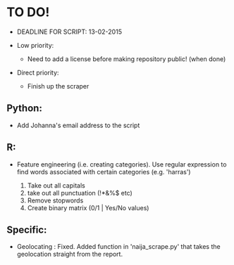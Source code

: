 # TO DO!

- DEADLINE FOR SCRIPT: 13-02-2015

* Low priority:
	
	- Need to add a license before making repository public! (when done)

* Direct priority:

	- Finish up the scraper

## Python:

- Add Johanna's email address to the script

## R:

- Feature engineering (i.e. creating categories). Use regular expression to find words associated with certain categories (e.g. 'harras')

	1. Take out all capitals
	2. take out all punctuation (!*&%$ etc)
	3. Remove stopwords
	4. Create binary matrix (0/1 | Yes/No values)

## Specific:

- Geolocating : Fixed. Added function in 'naija_scrape.py' that takes the geolocation straight from the report.